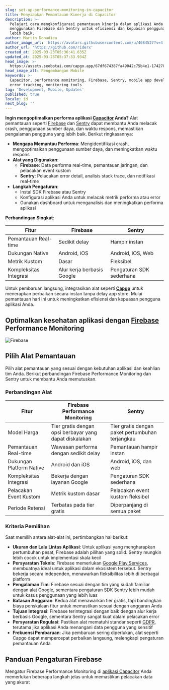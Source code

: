 ```yaml
---
slug: set-up-performance-monitoring-in-capacitor
title: Menyiapkan Pemantauan Kinerja di Capacitor
description: >-
  Pelajari cara mengkonfigurasi pemantauan kinerja dalam aplikasi Anda
  menggunakan Firebase dan Sentry untuk efisiensi dan kepuasan pengguna yang
  lebih baik.
author: Martin Donadieu
author_image_url: 'https://avatars.githubusercontent.com/u/4084527?v=4'
author_url: 'https://github.com/riderx'
created_at: 2025-03-23T05:36:41.635Z
updated_at: 2025-03-23T05:37:33.934Z
head_image: >-
  https://assets.seobotai.com/capgo.app/67df674387fa49042c75b4e1-1742708253934.jpg
head_image_alt: Pengembangan Mobile
keywords: >-
  Capacitor, performance monitoring, Firebase, Sentry, mobile app development,
  error tracking, monitoring tools
tag: 'Development, Mobile, Updates'
published: true
locale: id
next_blog: ''
---
```


**Ingin mengoptimalkan performa aplikasi [Capacitor](https://capacitorjs.com/) Anda?** Alat pemantauan seperti [Firebase](https://firebasegooglecom/) dan [Sentry](https://sentryio/) dapat membantu Anda melacak crash, penggunaan sumber daya, dan waktu respons, memastikan pengalaman pengguna yang lebih baik. Berikut ringkasannya:

-   **Mengapa Memantau Performa**: Mengidentifikasi crash, mengoptimalkan penggunaan sumber daya, dan meningkatkan waktu respons
-   **Alat yang Digunakan**:
    -   **Firebase**: Data performa real-time, pemantauan jaringan, dan pelacakan event kustom
    -   **Sentry**: Pelacakan error detail, analisis stack trace, dan notifikasi real-time
-   **Langkah Pengaturan**:
    -   Instal SDK Firebase atau Sentry
    -   Konfigurasi aplikasi Anda untuk melacak metrik performa atau error
    -   Gunakan dashboard untuk menganalisis dan meningkatkan performa aplikasi

**Perbandingan Singkat**:

| Fitur | Firebase | Sentry |
| --- | --- | --- |
| Pemantauan Real-time | Sedikit delay | Hampir instan |
| Dukungan Native | Android, iOS | Android, iOS, Web |
| Metrik Kustom | Dasar | Fleksibel |
| Kompleksitas Integrasi | Alur kerja berbasis Google | Pengaturan SDK sederhana |

Untuk pembaruan langsung, integrasikan alat seperti **[Capgo](https://capgo.app/)** untuk menerapkan perbaikan secara instan tanpa delay app store. Mulai pemantauan hari ini untuk meningkatkan efisiensi dan kepuasan pengguna aplikasi Anda.

## Optimalkan kesehatan aplikasi dengan [Firebase](https://firebasegooglecom/) Performance Monitoring

![Firebase](https://mars-images.imgix.net/seobot/screenshots/firebasegooglecom-ab24bd47674782df651734052f495a0c-2025-03-23.jpg?auto=compress)

## Pilih Alat Pemantauan

Pilih alat pemantauan yang sesuai dengan kebutuhan aplikasi dan keahlian tim Anda. Berikut perbandingan Firebase Performance Monitoring dan Sentry untuk membantu Anda memutuskan.

### Perbandingan Alat

| Fitur | Firebase Performance Monitoring | Sentry |
| --- | --- | --- |
| Model Harga | Tier gratis dengan opsi berbayar yang dapat diskalakan | Tier gratis dengan paket pertumbuhan terjangkau |
| Pemantauan Real-time | Wawasan performa dengan sedikit delay | Pemantauan hampir instan |
| Dukungan Platform Native | Android dan iOS | Android, iOS, dan web |
| Kompleksitas Integrasi | Bekerja dengan layanan Google | Pengaturan SDK sederhana |
| Pelacakan Event Kustom | Metrik kustom dasar | Pelacakan event kustom fleksibel |
| Periode Retensi | Terbatas pada tier gratis | Diperpanjang di semua paket |

### Kriteria Pemilihan

Saat memilih antara alat-alat ini, pertimbangkan hal berikut:

-   **Ukuran dan Lalu Lintas Aplikasi**: Untuk aplikasi yang mengharapkan pertumbuhan pesat, Firebase adalah pilihan yang solid. Sentry mungkin lebih cocok untuk implementasi skala kecil
-   **Persyaratan Teknis**: Firebase memerlukan [Google Play Services](https://enwikipediaorg/wiki/Google_Play_Services), membuatnya ideal untuk aplikasi dalam ekosistem tersebut. Sentry bekerja secara independen, menawarkan fleksibilitas lebih di berbagai platform
-   **Pengalaman Tim**: Firebase sesuai dengan tim yang sudah familiar dengan alat Google, sementara pengaturan SDK Sentry lebih mudah untuk kasus penggunaan yang lebih luas
-   **Batasan Anggaran**: Kedua alat menawarkan tier gratis, tapi bandingkan biaya penskalaan fitur untuk memastikan sesuai dengan anggaran Anda
-   **Tujuan Integrasi**: Firebase terintegrasi dengan baik dengan alur kerja berbasis Google, sementara Sentry sangat kuat dalam pelacakan error
-   **Persyaratan Regulasi**: Pastikan alat mematuhi standar seperti [GDPR](https://enwikipediaorg/wiki/General_Data_Protection_Regulation), terutama jika aplikasi Anda menangani data pengguna yang sensitif
-   **Frekuensi Pembaruan**: Jika pembaruan sering diperlukan, alat seperti Capgo dapat mempercepat perbaikan langsung, melengkapi pengaturan pemantauan Anda

## Panduan Pengaturan Firebase

Mengatur Firebase Performance Monitoring di [aplikasi Capacitor](https://capgo.app/plugins/ivs-player/) Anda memerlukan beberapa langkah jelas untuk memastikan pelacakan data yang akurat
